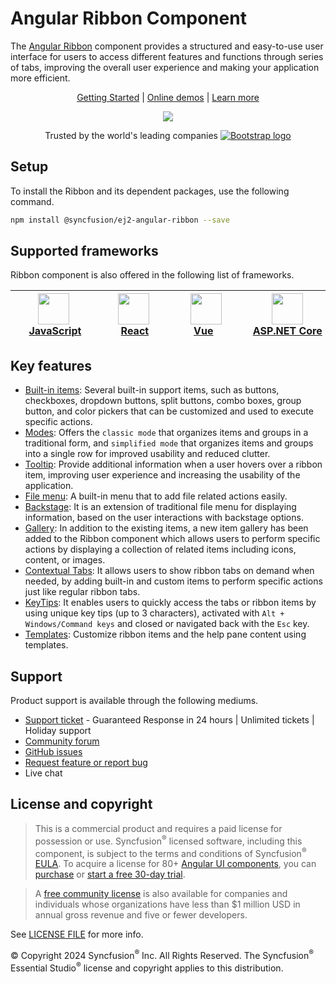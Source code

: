 # Angular Ribbon Component

The [Angular Ribbon](https://www.syncfusion.com/angular-components/angular-ribbon?utm_source=npm&utm_medium=listing&utm_campaign=angular-navigation-npm) component provides a structured and easy-to-use user interface for users to access different features and functions through series of tabs, improving the overall user experience and making your application more efficient.

<p align="center">
  <a href="https://ej2.syncfusion.com/angular/documentation/ribbon/getting-started">Getting Started</a> | 
  <a href="https://ej2.syncfusion.com/angular/demos/?utm_source=npm&utm_medium=listing&utm_campaign=angular-navigation-npm#/bootstrap5/ribbon/default">Online demos</a> | 
  <a href="https://www.syncfusion.com/angular-components/angular-ribbon?utm_source=npm&utm_medium=listing&utm_campaign=angular-navigation-npm">Learn more</a>
</p>

<p align="center">
    <img src="https://raw.githubusercontent.com/SyncfusionExamples/nuget-img/master/angular/angular-ribbon.gif">
</p>

<p align="center">
Trusted by the world's leading companies
  <a href="https://www.syncfusion.com">
    <img src="https://raw.githubusercontent.com/SyncfusionExamples/nuget-img/master/syncfusion/syncfusion-trusted-companies.webp" alt="Bootstrap logo">
  </a>
</p>
  
## Setup

To install the Ribbon and its dependent packages, use the following command.

```sh
npm install @syncfusion/ej2-angular-ribbon --save
```

## Supported frameworks

Ribbon component is also offered in the following list of frameworks.

| [<img src="https://ej2.syncfusion.com/github/images/js.svg" height="50" />](https://www.syncfusion.com/javascript-ui-controls?utm_medium=listing&utm_source=github)<br/>&nbsp;&nbsp;&nbsp;&nbsp;&nbsp;[JavaScript](https://www.syncfusion.com/javascript-ui-controls?utm_medium=listing&utm_source=github)&nbsp;&nbsp;&nbsp;&nbsp; | [<img src="https://ej2.syncfusion.com/github/images/react.svg"  height="50" />](https://www.syncfusion.com/react-ui-components?utm_medium=listing&utm_source=github)<br/>&nbsp;&nbsp;&nbsp;&nbsp;&nbsp;&nbsp;&nbsp;[React](https://www.syncfusion.com/react-ui-components?utm_medium=listing&utm_source=github)&nbsp;&nbsp;&nbsp;&nbsp;&nbsp;&nbsp; | [<img src="https://ej2.syncfusion.com/github/images/vue.svg" height="50" />](https://www.syncfusion.com/vue-ui-components?utm_medium=listing&utm_source=github)<br/>&nbsp;&nbsp;&nbsp;&nbsp;&nbsp;&nbsp;&nbsp;[Vue](https://www.syncfusion.com/vue-ui-components?utm_medium=listing&utm_source=github)&nbsp;&nbsp;&nbsp;&nbsp;&nbsp;&nbsp;&nbsp;&nbsp;&nbsp; | [<img src="https://ej2.syncfusion.com/github/images/netcore.svg" height="50" />](https://www.syncfusion.com/aspnet-core-ui-controls?utm_medium=listing&utm_source=github)<br/>&nbsp;&nbsp;[ASP.NET&nbsp;Core](https://www.syncfusion.com/aspnet-core-ui-controls?utm_medium=listing&utm_source=github)&nbsp;&nbsp; | [<img src="https://ej2.syncfusion.com/github/images/netmvc.svg" height="50" />](https://www.syncfusion.com/aspnet-mvc-ui-controls?utm_medium=listing&utm_source=github)<br/>&nbsp;&nbsp;[ASP.NET&nbsp;MVC](https://www.syncfusion.com/aspnet-mvc-ui-controls?utm_medium=listing&utm_source=github)&nbsp;&nbsp; | 
| :-----: | :-----: | :-----: | :-----: | :-----: |

## Key features

* [Built-in items](https://ej2.syncfusion.com/angular/documentation/ribbon/items): Several built-in support items, such as buttons, checkboxes, dropdown buttons, split buttons, combo boxes, group button, and color pickers that can be customized and used to execute specific actions.
* [Modes](https://ej2.syncfusion.com/angular/documentation/ribbon/layouts): Offers the `classic mode` that organizes items and groups in a traditional form, and `simplified mode` that organizes items and groups into a single row for improved usability and reduced clutter.
* [Tooltip](https://ej2.syncfusion.com/angular/documentation/ribbon/tooltip): Provide additional information when a user hovers over a ribbon item, improving user experience and increasing the usability of the application.
* [File menu](https://ej2.syncfusion.com/angular/documentation/ribbon/filemenu): A built-in menu that to add file related actions easily.
* [Backstage](https://ej2.syncfusion.com/angular/documentation/ribbon/backstage): It is an extension of traditional file menu for displaying information, based on the user interactions with backstage options.
* [Gallery](https://ej2.syncfusion.com/angular/documentation/ribbon/gallery-items): In addition to the existing items, a new item gallery has been added to the Ribbon component which allows users to perform specific actions by displaying a collection of related items including icons, content, or images.
* [Contextual Tabs](https://ej2.syncfusion.com/angular/documentation/ribbon/contextual-tabs): It allows users to show ribbon tabs on demand when needed, by adding built-in and custom items to perform specific actions just like regular ribbon tabs.
* [KeyTips](https://ej2.syncfusion.com/angular/documentation/ribbon/keytip): It enables users to quickly access the tabs or ribbon items by using unique key tips (up to 3 characters), activated with `Alt + Windows/Command keys` and closed or navigated back with the `Esc` key.
* [Templates](https://ej2.syncfusion.com/angular/documentation/ribbon/help-pane-template): Customize ribbon items and the help pane content using templates.

## Support

Product support is available through the following mediums.

* [Support ticket](https://support.syncfusion.com/support/tickets/create) - Guaranteed Response in 24 hours | Unlimited tickets | Holiday support
* [Community forum](https://www.syncfusion.com/forums/angular-js2?utm_source=npm&utm_medium=listing&utm_campaign=angular-ribbon-npm)
* [GitHub issues](https://github.com/syncfusion/ej2-angular-ui-components/issues/new)
* [Request feature or report bug](https://www.syncfusion.com/feedback/angular?utm_source=npm&utm_medium=listing&utm_campaign=angular-ribbon-npm)
* Live chat

## License and copyright

> This is a commercial product and requires a paid license for possession or use. Syncfusion<sup>®</sup> licensed software, including this component, is subject to the terms and conditions of Syncfusion<sup>®</sup> [EULA](https://www.syncfusion.com/eula/es/). To acquire a license for 80+ [Angular UI components](https://www.syncfusion.com/angular-components), you can [purchase](https://www.syncfusion.com/sales/products) or [start a free 30-day trial](https://www.syncfusion.com/account/manage-trials/start-trials).

> A [free community license](https://www.syncfusion.com/products/communitylicense) is also available for companies and individuals whose organizations have less than $1 million USD in annual gross revenue and five or fewer developers.

See [LICENSE FILE](https://github.com/syncfusion/ej2-angular-ui-components/blob/master/license?utm_source=npm&utm_campaign=ribbon) for more info.

&copy; Copyright 2024 Syncfusion<sup>®</sup> Inc. All Rights Reserved. The Syncfusion<sup>®</sup> Essential Studio<sup>®</sup> license and copyright applies to this distribution.
